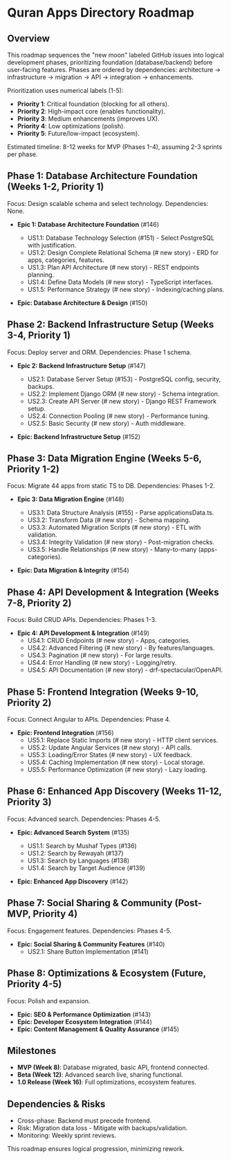 # Quran Apps Directory Roadmap

## Overview
This roadmap sequences the "new moon" labeled GitHub issues into logical development phases, prioritizing foundation (database/backend) before user-facing features. Phases are ordered by dependencies: architecture → infrastructure → migration → API → integration → enhancements.

Prioritization uses numerical labels (1-5):
- **Priority 1**: Critical foundation (blocking for all others).
- **Priority 2**: High-impact core (enables functionality).
- **Priority 3**: Medium enhancements (improves UX).
- **Priority 4**: Low optimizations (polish).
- **Priority 5**: Future/low-impact (ecosystem).

Estimated timeline: 8-12 weeks for MVP (Phases 1-4), assuming 2-3 sprints per phase.

## Phase 1: Database Architecture Foundation (Weeks 1-2, Priority 1)
Focus: Design scalable schema and select technology. Dependencies: None.

- **Epic 1: Database Architecture Foundation** (#146)
  - US1.1: Database Technology Selection (#151) - Select PostgreSQL with justification.
  - US1.2: Design Complete Relational Schema (# new story) - ERD for apps, categories, features.
  - US1.3: Plan API Architecture (# new story) - REST endpoints planning.
  - US1.4: Define Data Models (# new story) - TypeScript interfaces.
  - US1.5: Performance Strategy (# new story) - Indexing/caching plans.

- **Epic: Database Architecture & Design** (#150)

## Phase 2: Backend Infrastructure Setup (Weeks 3-4, Priority 1)
Focus: Deploy server and ORM. Dependencies: Phase 1 schema.

- **Epic 2: Backend Infrastructure Setup** (#147)
  - US2.1: Database Server Setup (#153) - PostgreSQL config, security, backups.
  - US2.2: Implement Django ORM (# new story) - Schema integration.
  - US2.3: Create API Server (# new story) - Django REST Framework setup.
  - US2.4: Connection Pooling (# new story) - Performance tuning.
  - US2.5: Basic Security (# new story) - Auth middleware.

- **Epic: Backend Infrastructure Setup** (#152)

## Phase 3: Data Migration Engine (Weeks 5-6, Priority 1-2)
Focus: Migrate 44 apps from static TS to DB. Dependencies: Phases 1-2.

- **Epic 3: Data Migration Engine** (#148)
  - US3.1: Data Structure Analysis (#155) - Parse applicationsData.ts.
  - US3.2: Transform Data (# new story) - Schema mapping.
  - US3.3: Automated Migration Scripts (# new story) - ETL with validation.
  - US3.4: Integrity Validation (# new story) - Post-migration checks.
  - US3.5: Handle Relationships (# new story) - Many-to-many (apps-categories).

- **Epic: Data Migration & Integrity** (#154)

## Phase 4: API Development & Integration (Weeks 7-8, Priority 2)
Focus: Build CRUD APIs. Dependencies: Phases 1-3.

- **Epic 4: API Development & Integration** (#149)
  - US4.1: CRUD Endpoints (# new story) - Apps, categories.
  - US4.2: Advanced Filtering (# new story) - By features/languages.
  - US4.3: Pagination (# new story) - For large results.
  - US4.4: Error Handling (# new story) - Logging/retry.
  - US4.5: API Documentation (# new story) - drf-spectacular/OpenAPI.

## Phase 5: Frontend Integration (Weeks 9-10, Priority 2)
Focus: Connect Angular to APIs. Dependencies: Phase 4.

- **Epic: Frontend Integration** (#156)
  - US5.1: Replace Static Imports (# new story) - HTTP client services.
  - US5.2: Update Angular Services (# new story) - API calls.
  - US5.3: Loading/Error States (# new story) - UX feedback.
  - US5.4: Caching Implementation (# new story) - Local storage.
  - US5.5: Performance Optimization (# new story) - Lazy loading.

## Phase 6: Enhanced App Discovery (Weeks 11-12, Priority 3)
Focus: Advanced search. Dependencies: Phases 4-5.

- **Epic: Advanced Search System** (#135)
  - US1.1: Search by Mushaf Types (#136)
  - US1.2: Search by Rewayah (#137)
  - US1.3: Search by Languages (#138)
  - US1.4: Search by Target Audience (#139)

- **Epic: Enhanced App Discovery** (#142)

## Phase 7: Social Sharing & Community (Post-MVP, Priority 4)
Focus: Engagement features. Dependencies: Phases 4-5.

- **Epic: Social Sharing & Community Features** (#140)
  - US2.1: Share Button Implementation (#141)

## Phase 8: Optimizations & Ecosystem (Future, Priority 4-5)
Focus: Polish and expansion.

- **Epic: SEO & Performance Optimization** (#143)
- **Epic: Developer Ecosystem Integration** (#144)
- **Epic: Content Management & Quality Assurance** (#145)

## Milestones
- **MVP (Week 8)**: Database migrated, basic API, frontend connected.
- **Beta (Week 12)**: Advanced search live, sharing functional.
- **1.0 Release (Week 16)**: Full optimizations, ecosystem features.

## Dependencies & Risks
- Cross-phase: Backend must precede frontend.
- Risk: Migration data loss - Mitigate with backups/validation.
- Monitoring: Weekly sprint reviews.

This roadmap ensures logical progression, minimizing rework.